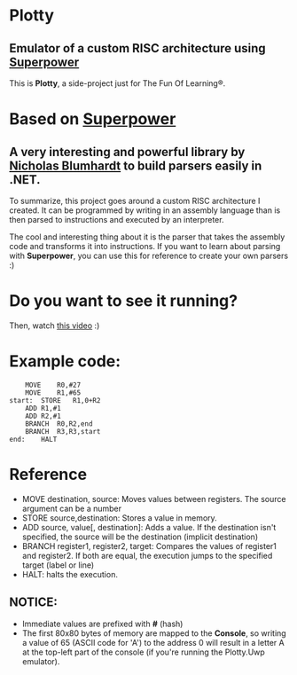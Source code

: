 # Plotty
## Emulator of a custom RISC architecture using [Superpower](https://github.com/nblumhardt/superpower)

This is **Plotty**, a side-project just for The Fun Of Learning®. 

# Based on [Superpower](https://github.com/nblumhardt/superpower)
## A very interesting and powerful library by [Nicholas Blumhardt](https://github.com/nblumhardt) to build parsers easily in .NET.

To summarize, this project goes around a custom RISC architecture I created. It can be programmed by writing in an assembly language than is then parsed to instructions and executed by an interpreter. 

The cool and interesting thing about it is the parser that takes the assembly code and transforms it into instructions. If you want to learn about parsing with **Superpower**, you can use this for reference to create your own parsers :)

# Do you want to see it running? 
Then, watch [this video](https://files.gitter.im/datalust/superpower/fotB/2018-01-03_11-49-25.mp4) :) 

# Example code:
```
	MOVE	R0,#27
	MOVE	R1,#65
start:	STORE	R1,0+R2
	ADD	R1,#1
	ADD	R2,#1
	BRANCH	R0,R2,end
	BRANCH	R3,R3,start
end:	HALT
```

# Reference
- MOVE destination, source: Moves values between registers. The source argument can be a number
- STORE source,destination: Stores a value in memory. 
- ADD source, value[, destination]: Adds a value. If the destination isn't specified, the source will be the destination (implicit destination)
- BRANCH register1, register2, target: Compares the values of register1 and register2. If both are equal, the execution jumps to the specified target (label or line)
- HALT: halts the execution.

## NOTICE: 
- Immediate values are prefixed with **#** (hash)
- The first 80x80 bytes of memory are mapped to the **Console**, so writing a value of 65 (ASCII code for 'A') to the address 0 will result in a letter A at the top-left part of the console (if you're running the Plotty.Uwp emulator).
